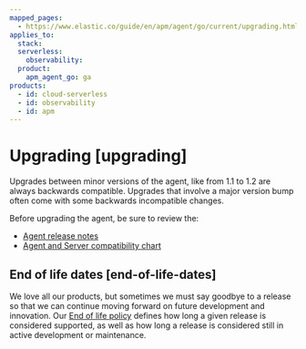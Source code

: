 ```yaml
---
mapped_pages:
  - https://www.elastic.co/guide/en/apm/agent/go/current/upgrading.html
applies_to:
  stack:
  serverless:
    observability:
  product:
    apm_agent_go: ga
products:
  - id: cloud-serverless
  - id: observability
  - id: apm
---
```


# Upgrading [upgrading]

Upgrades between minor versions of the agent, like from 1.1 to 1.2 are always backwards compatible. Upgrades that involve a major version bump often come with some backwards incompatible changes.

Before upgrading the agent, be sure to review the:

* [Agent release notes](/release-notes/index.md)
* [Agent and Server compatibility chart](docs-content://solutions/observability/apm/apm-agent-compatibility.md)


## End of life dates [end-of-life-dates]

We love all our products, but sometimes we must say goodbye to a release so that we can continue moving forward on future development and innovation. Our [End of life policy](https://www.elastic.co/support/eol) defines how long a given release is considered supported, as well as how long a release is considered still in active development or maintenance.

